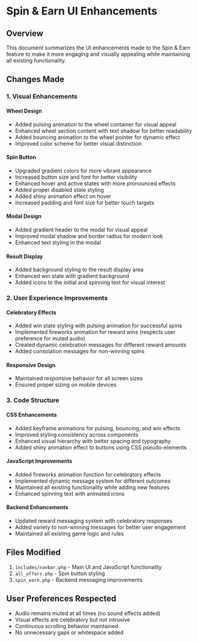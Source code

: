 # Spin & Earn UI Enhancements

## Overview
This document summarizes the UI enhancements made to the Spin & Earn feature to make it more engaging and visually appealing while maintaining all existing functionality.

## Changes Made

### 1. Visual Enhancements

#### Wheel Design
- Added pulsing animation to the wheel container for visual appeal
- Enhanced wheel section content with text shadow for better readability
- Added bouncing animation to the wheel pointer for dynamic effect
- Improved color scheme for better visual distinction

#### Spin Button
- Upgraded gradient colors for more vibrant appearance
- Increased button size and font for better visibility
- Enhanced hover and active states with more pronounced effects
- Added proper disabled state styling
- Added shiny animation effect on hover
- Increased padding and font size for better touch targets

#### Modal Design
- Added gradient header to the modal for visual appeal
- Improved modal shadow and border radius for modern look
- Enhanced text styling in the modal

#### Result Display
- Added background styling to the result display area
- Enhanced win state with gradient background
- Added icons to the initial and spinning text for visual interest

### 2. User Experience Improvements

#### Celebratory Effects
- Added win state styling with pulsing animation for successful spins
- Implemented fireworks animation for reward wins (respects user preference for muted audio)
- Created dynamic celebration messages for different reward amounts
- Added consolation messages for non-winning spins

#### Responsive Design
- Maintained responsive behavior for all screen sizes
- Ensured proper sizing on mobile devices

### 3. Code Structure

#### CSS Enhancements
- Added keyframe animations for pulsing, bouncing, and win effects
- Improved styling consistency across components
- Enhanced visual hierarchy with better spacing and typography
- Added shiny animation effect to buttons using CSS pseudo-elements

#### JavaScript Improvements
- Added fireworks animation function for celebratory effects
- Implemented dynamic message system for different outcomes
- Maintained all existing functionality while adding new features
- Enhanced spinning text with animated icons

#### Backend Enhancements
- Updated reward messaging system with celebratory responses
- Added variety to non-winning messages for better user engagement
- Maintained all existing game logic and rules

## Files Modified

1. `includes/navbar.php` - Main UI and JavaScript functionality
2. `all_offers.php` - Spin button styling
3. `spin_earn.php` - Backend messaging improvements

## User Preferences Respected

- Audio remains muted at all times (no sound effects added)
- Visual effects are celebratory but not intrusive
- Continuous scrolling behavior maintained
- No unnecessary gaps or whitespace added